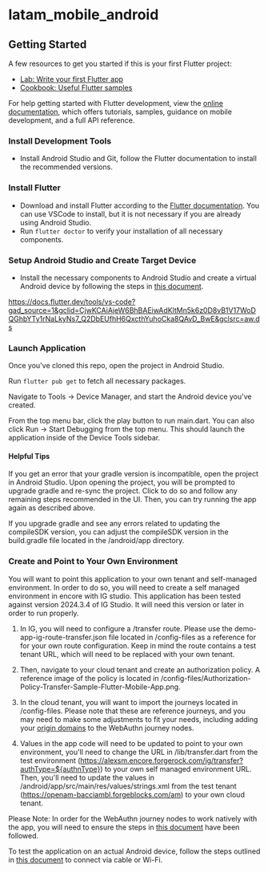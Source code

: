 # latam_mobile_android

## Getting Started

A few resources to get you started if this is your first Flutter project:

- [Lab: Write your first Flutter app](https://docs.flutter.dev/get-started/codelab)
- [Cookbook: Useful Flutter samples](https://docs.flutter.dev/cookbook)

For help getting started with Flutter development, view the
[online documentation](https://docs.flutter.dev/), which offers tutorials,
samples, guidance on mobile development, and a full API reference.

### Install Development Tools

- Install Android Studio and Git, follow the Flutter documentation to install the recommended versions.

### Install Flutter

- Download and install Flutter according to the [Flutter documentation](https://docs.flutter.dev/get-started/install/macos/mobile-android#install-the-flutter-sdk). You can use VSCode to install, but it is not necessary if you are already using Android Studio.
- Run `flutter doctor` to verify your installation of all necessary components.

### Setup Android Studio and Create Target Device

- Install the necessary components to Android Studio and create a virtual Android device by following the steps in [this document](https://docs.flutter.dev/get-started/install/macos/mobile-android#configure-android-development).

https://docs.flutter.dev/tools/vs-code?gad_source=1&gclid=CjwKCAiAjeW6BhBAEiwAdKltMn5k6z0D8vB1V17WoDQGhbYTy1rNaLkyNs7_Q2DbEUfhH6QxcthYuhoCka8QAvD_BwE&gclsrc=aw.ds

### Launch Application

Once you've cloned this repo, open the project in Android Studio.

Run `flutter pub get` to fetch all necessary packages.

Navigate to Tools -> Device Manager, and start the Android device you've created.

From the top menu bar, click the play button to run main.dart. You can also click Run -> Start Debugging from the top menu. This should launch the application inside of the Device Tools sidebar.

#### Helpful Tips

If you get an error that your gradle version is incompatible, open the project in Android Studio. Upon opening the project, you will be prompted to upgrade gradle and re-sync the project. Click to do so and follow any remaining steps recommended in the UI. Then, you can try running the app again as described above.

If you upgrade gradle and see any errors related to updating the compileSDK version, you can adjust the compileSDK version in the build.gradle file located in the /android/app directory.

### Create and Point to Your Own Environment

You will want to point this application to your own tenant and self-managed environment. In order to do so, you will need to create a self managed environment in encore with IG studio. This application has been tested against version 2024.3.4 of IG Studio. It will need this version or later in order to run properly.

1. In IG, you will need to configure a /transfer route. Please use the demo-app-ig-route-transfer.json file located in /config-files as a reference for for your own route configuration. Keep in mind the route contains a test tenant URL, which will need to be replaced with your own tenant.

2. Then, navigate to your cloud tenant and create an authorization policy. A reference image of the policy is located in /config-files/Authorization-Policy-Transfer-Sample-Flutter-Mobile-App.png.

3. In the cloud tenant, you will want to import the journeys located in /config-files. Please note that these are reference journeys, and you may need to make some adjustments to fit your needs, including adding your [origin domains](https://docs.pingidentity.com/sdks/latest/sdks/use-cases/mobile-biometrics/android/02-node-configurations.html#android-origin-domains) to the WebAuthn journey nodes.

4. Values in the app code will need to be updated to point to your own environment, you'll need to change the URL in /lib/transfer.dart from the test environment (https://alexsm.encore.forgerock.com/ig/transfer?authType=${authnType}) to your own self managed environment URL. Then, you'll need to update the values in /android/app/src/main/res/values/strings.xml from the test tenant (https://openam-bacciambl.forgeblocks.com/am) to your own cloud tenant.

Please Note: In order for the WebAuthn journey nodes to work natively with the app, you will need to ensure the steps in [this document](https://docs.pingidentity.com/sdks/latest/sdks/use-cases/mobile-biometrics/android/index.html) have been followed.

To test the application on an actual Android device, follow the steps outlined in [this document](https://developer.android.com/codelabs/basic-android-kotlin-compose-connect-device#0) to connect via cable or Wi-Fi.
